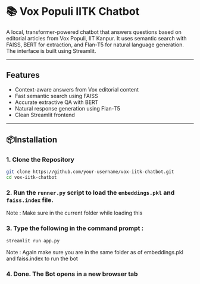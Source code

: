 # 📚 Vox Populi IITK Chatbot

A local, transformer-powered chatbot that answers questions based on editorial articles from Vox Populi, IIT Kanpur. It uses semantic search with FAISS, BERT for extraction, and Flan-T5 for natural language generation. The interface is built using Streamlit.

---

## Features

- Context-aware answers from Vox editorial content
- Fast semantic search using FAISS
- Accurate extractive QA with BERT
- Natural response generation using Flan-T5
- Clean Streamlit frontend

---

## 📦Installation

### 1. Clone the Repository

```bash
git clone https://github.com/your-username/vox-iitk-chatbot.git
cd vox-iitk-chatbot
```
### 2. Run the ` runner.py ` script to load the ` embeddings.pkl ` and ` faiss.index ` file.
Note : Make sure in the current folder while loading this

### 3. Type the following in the command prompt :
```bash
streamlit run app.py
```
Note : Again make sure you are in the same folder as of embeddings.pkl and faiss.index to run the bot

### 4. Done. The Bot opens in a new browser tab
